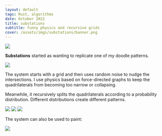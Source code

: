 ```yaml
---
layout: default
tags: Rust, algorithms
date: October 2022
title: substations
subtitle: funny physics and recursive grids
cover: /assets/imgs/substations/banner.png
---
```


<div class="img_series">
<img class="fullwidth" src="/assets/imgs/substations/banner2.png">
</div>

**Substations** started as wanting to replicate one of my doodle patterns.

<div class="img_series">
<img class="fullwidth" src="/assets/imgs/substations/banner.png">
</div>

The system starts with a grid and then uses random noise to nudge the intersections. I use physics based on force-directed graphs to keep the quadrilaterals from becoming too narrow or collapsing.

Meanwhile, it recursively splits the quadrilaterals according to a probability distribution. Different distributions create different patterns.

<div class="img_series">
<a href="/assets/imgs/substations/world1.png"><img class="img_series_img" src="/assets/imgs/substations/tiny_world1.png"></a>
<a href="/assets/imgs/substations/world2.png"><img class="img_series_img" src="/assets/imgs/substations/tiny_world2.png"></a>
<a href="/assets/imgs/substations/world3.png"><img class="img_series_img" src="/assets/imgs/substations/tiny_world3.png"></a>
</div>

The system can also be used to paint:

<div class="img_series">
<img class="fullwidth" src="/assets/imgs/substations/painting.png">
</div>



